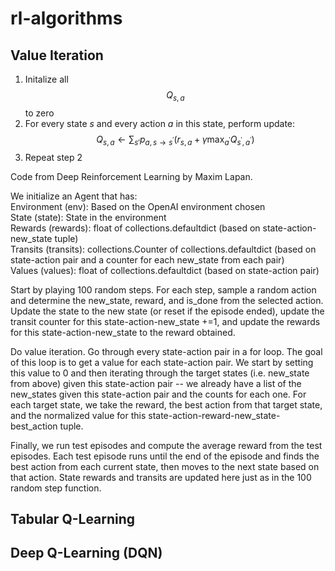 # rl-algorithms

## Value Iteration
1. Initalize all $$Q_{s,a}$$ to zero
2. For every state _s_ and every action _a_ in this state, perform update: 
$$ Q_{s,a} \leftarrow \sum\nolimits_{s'} p_{a,s\rightarrow s^\prime}(r_{s,a} + \gamma \max\nolimits_{a^\prime}Q_{s^\prime,a^\prime})
$$ 
3. Repeat step 2

Code from Deep Reinforcement Learning by Maxim Lapan. 

We initialize an Agent that has:<br>
Environment (env): Based on the OpenAI environment chosen<br>
State (state): State in the environment<br>
Rewards (rewards): float of collections.defaultdict (based on state-action-new_state tuple)<br>
Transits (transits): collections.Counter of collections.defaultdict (based on state-action pair and a counter for each new_state from each pair)<br>
Values (values): float of collections.defaultdict (based on state-action pair)<br>

Start by playing 100 random steps. For each step, sample a random action and determine the new_state, reward, and is_done from the selected action. Update the state to the new state (or reset if the episode ended), update the transit counter for this state-action-new_state +=1, and update the rewards for this state-action-new_state to the reward obtained. 

Do value iteration. Go through every state-action pair in a for loop. The goal of this loop is to get a value for each state-action pair. We start by setting this value to 0 and then iterating through the target states (i.e. new_state from above) given this state-action pair -- we already have a list of the new_states given this state-action pair and the counts for each one. For each target state, we take the reward, the best action from that target state, and the normalized value for this state-action-reward-new_state-best_action tuple. 

Finally, we run test episodes and compute the average reward from the test episodes. Each test episode runs until the end of the episode and finds the best action from each current state, then moves to the next state based on that action. State rewards and transits are updated here just as in the 100 random step function. 

## Tabular Q-Learning

## Deep Q-Learning (DQN)
